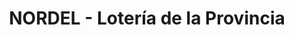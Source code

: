 ---
title: "NORDEL - Lotería de la Provincia"
url: /san-isidro/nordel-loteria-de-la-provincia/
shop: Lotterie
---